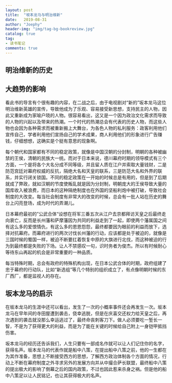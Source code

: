 ```yaml
---
layout: post
title:  "坂本龙马与明治维新"
date:   2019-08-31
author: "Joephy"
header-img: "img/tag-bg-bookreview.jpg"
catalog: true
tag:
- 读书笔记 
comments: true
---
```

明治维新的历史
-----------

## 大趋势的影响

看此书的导言有个很有趣的内容，在二战之后，由于电视剧对“新的”坂本龙马这位明治维新英雄的宣传，导致他成为了乐观、容易接受新思想，支持民主的人物，因此又重新成为家喻户晓的人物。很容易看出，这又是一个因为政治文化需求而导致的人物的兴起以及带来的热潮。一个时代的热潮总会有代表的历史人物，而这些人物也会因为各种需求而被重新搬上大舞台，为各色人物的私利服务：政客利用他们宣传自己，学者利用他们宣扬自己的学术成果，商人利用他们的形象进行广告赚钱，仔细想想，这确实是个挺有意思的现象啊。

每个朝代和国家都有不同的稳定政策，就像是中国汉朝的分封制，明朝的各种被幽禁的王侯，清朝的民族大一统。而对于日本来说，德川幕府时期的领导模式有三个方面，一个是将各个大名分成不同等级，并且留人质在江户并索取大量钱财，二是防范宫廷对幕府权威的反抗，隔绝大名和天皇的联系，三是防范大名和外界的联系，并实行闭关锁国。不同的稳定政策在一开始的时候总是有用的，但是到了后期就成了弊政，就如汉朝的节度使叛乱就是因为分封制，明朝庞大的王侯导致大量的国库收入被浪费，而日本的这种隔绝制度也在外国的坚船利炮中被打破，导致社会制度的大改变。每当社会制度有非常大的改变的时候，总会有一批人站在历史的舞台上闪亮登场，成为时代的弄潮儿。

日本幕府最初的”公武合体“设想在将军三番五次从江户去京都拜访天皇之后最终走向衰亡，反而是长州藩和萨摩藩因为共同的利益走到了一起，即使两个藩属国之间有这么多的爱恨情仇，有这么多的恩恩怨怨，最终都要因为眼前的利益而放下，选择对抗幕府。而幕府进行的两次讨伐长州藩的行动，应该都是处于被迫的，就像是三国时候的蜀国一样，被迫不断要扛着恢复中原的大旗进行北伐，而这种被迫的行为到最终都是失败的下场。让人不禁感叹一句，识时务者为俊杰。所以有时候耐心等待东山再起的机会是非常重要的一种品质。

每当特殊时期，总会有政府的特殊机构出现，在日本公武合体的时期，政府组建了忠于幕府的行动队，比如“新选组”等几个特别的组织成立了，有点像明朝时候的东厂西厂，都是监视人的存在。

## 坂本龙马的启示

在坂本龙马的生涯中还可以看出，发生了一次的小概率事件还会再发生一次。坂本龙马在早年间的寺田屋遭到袭击，侥幸逃脱，但是在庆喜交还权力给天皇之后，再次遇到的袭击就没那么幸运逃过了，最终命丧刺客刀下。做人必须要吃一堑长一智，不是为了获得更大的利益，而是为了能在关键的时候给自己附上一身铠甲抵挡伤害。

坂本龙马的经历还告诉我们，人生只要有一部成名作就可以让人们记住你的名字，获得名声。坂本龙马的代表作就是船中八策，在提出船中八策之前，他的一生都在为其作准备，思想上不断接受西方的思想，了解西方政治体制各个方面的情况，行动上不断在幕府制度之外寻求另外的发展方向并从中撮合萨长联盟，最终船中八策的提出极大的影响了倒幕之后的国内政策，不过也因此惹来杀身之祸。但是他的船中八策足以让人民铭记，也让其获得极大的名声。

